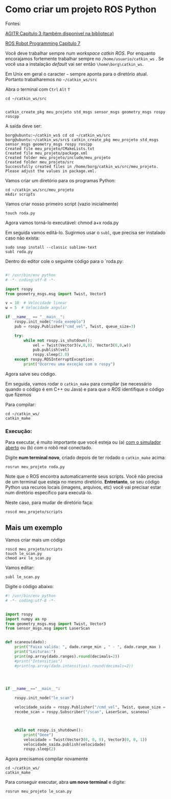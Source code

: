# Como criar um projeto ROS Python

Fontes:

[AGITR Capítulo 3 (também disponivel na biblioteca)](https://www.cse.sc.edu/~jokane/agitr/agitr-letter-pubsub.pdf)

[ROS Robot Programming Capítulo 7](http://community.robotsource.org/t/download-the-ros-robot-programming-book-for-free/51)


Você deve trabalhar sempre num *workspace catkin ROS*.  Por enquanto encorajamos fortemente  trabalhar sempre no `/home/usuario/catkin_ws` . Se você usa a instalação *default* vai ser então `\home\borg\catkin_ws`.

Em Unix em geral o caracter `~` sempre aponta para o diretório atual. Portanto trabalharemos no `~/catkin_ws/src`


Abra o terminal com `Ctrl` `Alt` `T`

    cd ~/catkin_ws/src


    catkin_create_pkg meu_projeto std_msgs sensor_msgs geometry_msgs rospy roscpp


A saída deve ser:

    borg@ubuntu:~/catkin_ws$ cd cd ~/catkin_ws/src
    borg@ubuntu:~/catkin_ws/src$ catkin_create_pkg meu_projeto std_msgs sensor_msgs geometry_msgs rospy roscpp
    Created file meu_projeto/CMakeLists.txt
    Created file meu_projeto/package.xml
    Created folder meu_projeto/include/meu_projeto
    Created folder meu_projeto/src
    Successfully created files in /home/borg/catkin_ws/src/meu_projeto. Please adjust the values in package.xml.

Vamos criar um diretório para os programas Python:

    cd ~/catkin_ws/src/meu_projeto
    mkdir scripts

Vamos criar nosso primeiro script (vazio inicialmente)

    touch roda.py

Agora vamos torná-lo executável:
    chmod a+x roda.py

Em seguida vamos editá-lo. Sugirmos usar o `subl`, que precisa ser instalado caso não exista:

    sudo snap install --classic sublime-text
    subl roda.py

Dentro do editor cole o seguinte código para o `roda.py:

```python

#! /usr/bin/env python
# -*- coding:utf-8 -*-

import rospy
from geometry_msgs.msg import Twist, Vector3

v = 10  # Velocidade linear
w = 5  # Velocidade angular

if __name__ == "__main__":
    rospy.init_node("roda_exemplo")
    pub = rospy.Publisher("cmd_vel", Twist, queue_size=3)

    try:
        while not rospy.is_shutdown():
            vel = Twist(Vector3(v,0,0), Vector3(0,0,w))
            pub.publish(vel)
            rospy.sleep(2.0)
    except rospy.ROSInterruptException:
        print("Ocorreu uma exceção com o rospy")
```
Agora salve seu código.

Em seguida, vamos rodar o `catkin_make` para compilar (se necessário quando o código é em C++ ou Java) e para que o *ROS* identifique o código que fizemos

Para compilar:

    cd ~/catkin_ws/
    catkin_make

### Execução:

Para executar, é muito importante que você esteja ou (a) [com o simulador aberto](simulador_ros.md) ou (b) com o robô real conectado.

Digite **num terminal novo**, criado depois de ter rodado o `catkin_make` acima:

    rosrun meu_projeto roda.py

Note que o ROS encontra automaticamente seus scripts. Você não precisa de um terminal que esteja no mesmo diretório.  **Entretanto**, se seu código Python usa recuros locais (imagens, arquivos, etc) você vai precisar estar num diretório específico para executá-lo. 

Neste caso, para mudar de diretório faça:

    roscd meu_projeto/scripts

## Mais um exemplo

Vamos criar mais um código

	roscd meu_projeto/scripts
	touch le_scan.py
	chmod a+x le_scan.py

Vamos editar:

	subl le_scan.py

Digite o código abaixo:

```python
#! /usr/bin/env python
# -*- coding:utf-8 -*-


import rospy
import numpy as np
from geometry_msgs.msg import Twist, Vector3
from sensor_msgs.msg import LaserScan


def scaneou(dado):
	print("Faixa valida: ", dado.range_min , " - ", dado.range_max )
	print("Leituras:")
	print(np.array(dado.ranges).round(decimals=2))
	#print("Intensities")
	#print(np.array(dado.intensities).round(decimals=2))

	


if __name__=="__main__":

	rospy.init_node("le_scan")

	velocidade_saida = rospy.Publisher("/cmd_vel", Twist, queue_size = 3 )
	recebe_scan = rospy.Subscriber("/scan", LaserScan, scaneou)



	while not rospy.is_shutdown():
		print("Oeee")
		velocidade = Twist(Vector3(0, 0, 0), Vector3(0, 0, 1))
		velocidade_saida.publish(velocidade)
		rospy.sleep(2)

```

Agora precisamos compilar novamente

    cd ~/catkin_ws/
    catkin_make

Para conseguir executar, abra **um novo terminal** e digite:

    rosrun meu_projeto le_scan.py









